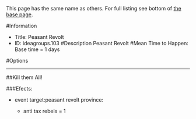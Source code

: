 This page has the same name as others. For full listing see bottom of [the base page](peasant_revolt.md).

#Information
 - Title: Peasant Revolt
 - ID: ideagroups.103
#Description
Peasant Revolt
#Mean Time to Happen:
Base time = 1 days

#Options

___
##Kill them All!

###Efects:<ul><li>event target:peasant revolt province:</li><ul><li>anti tax rebels = 1</li></ul></ul>
